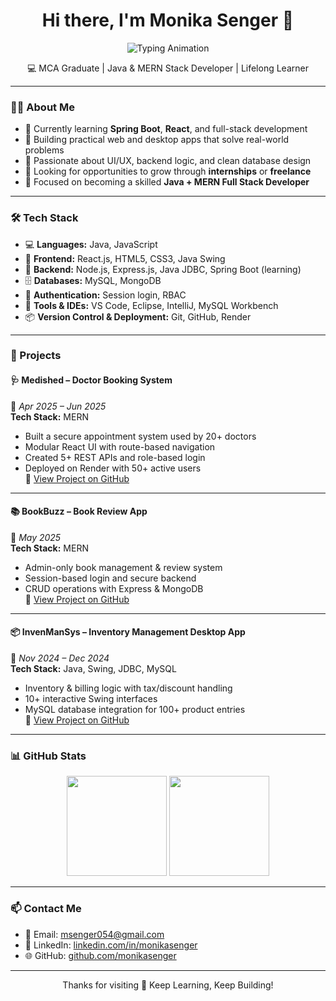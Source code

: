 <!-- Typing Animation -->
<!-- Greeting -->
<h1 align="center">Hi there, I'm Monika Senger 👋</h1>

<p align="center">
  <img src="https://readme-typing-svg.herokuapp.com?font=Fira+Code&weight=600&pause=1000&center=true&vCenter=true&width=600&lines=MCA+Graduate+%7C+Java+%26+MERN+Stack+Developer;Passionate+about+Web+%26+Desktop+Applications;Currently+Learning+Spring+Boot+%26+Advanced+React;Full+Stack+Developer+in+Progress+🚀;Open+to+Internships+%26+Collaboration+🤝" alt="Typing Animation" />
</p>


<p align="center">
  💻 MCA Graduate | Java & MERN Stack Developer | Lifelong Learner
</p>

---

### 👩‍💻 About Me

- 🌱 Currently learning **Spring Boot**, **React**, and full-stack development  
- 🔭 Building practical web and desktop apps that solve real-world problems  
- 🧠 Passionate about UI/UX, backend logic, and clean database design  
- 🤝 Looking for opportunities to grow through **internships** or **freelance**  
- 🎯 Focused on becoming a skilled **Java + MERN Full Stack Developer**  

---

### 🛠️ Tech Stack

- 💻 **Languages:** Java, JavaScript  
- 🧩 **Frontend:** React.js, HTML5, CSS3, Java Swing  
- 🔧 **Backend:** Node.js, Express.js, Java JDBC, Spring Boot (learning)  
- 🗄️ **Databases:** MySQL, MongoDB  
- 🔐 **Authentication:** Session login, RBAC  
- 🧰 **Tools & IDEs:** VS Code, Eclipse, IntelliJ, MySQL Workbench  
- 📦 **Version Control & Deployment:** Git, GitHub, Render  

---

### 💼 Projects

#### 🩺 Medished – Doctor Booking System  
📅 *Apr 2025 – Jun 2025*  
**Tech Stack:** MERN  
- Built a secure appointment system used by 20+ doctors  
- Modular React UI with route-based navigation  
- Created 5+ REST APIs and role-based login  
- Deployed on Render with 50+ active users  
🔗 [View Project on GitHub](https://github.com/monikasenger/Doctor-Appointment-Booking-System)

---

#### 📚 BookBuzz – Book Review App  
📅 *May 2025*  
**Tech Stack:** MERN  
- Admin-only book management & review system  
- Session-based login and secure backend  
- CRUD operations with Express & MongoDB  
🔗 [View Project on GitHub](https://github.com/monikasenger/BookReview)

---

#### 📦 InvenManSys – Inventory Management Desktop App  
📅 *Nov 2024 – Dec 2024*  
**Tech Stack:** Java, Swing, JDBC, MySQL  
- Inventory & billing logic with tax/discount handling  
- 10+ interactive Swing interfaces  
- MySQL database integration for 100+ product entries  
🔗 [View Project on GitHub](https://github.com/monikasenger/Inventory-Management-System)

---

### 📊 GitHub Stats

<p align="center">
  <img src="https://github-readme-stats.vercel.app/api?username=monikasenger&show_icons=true&theme=gruvbox" height="160" />
  <img src="https://github-readme-stats.vercel.app/api/top-langs/?username=monikasenger&layout=compact&theme=gruvbox" height="160" />
</p>

---

### 📫 Contact Me

- 📧 Email: [msenger054@gmail.com](mailto:msenger054@gmail.com)  
- 🔗 LinkedIn: [linkedin.com/in/monikasenger](https://www.linkedin.com/in/monikasenger)  
- 🌐 GitHub: [github.com/monikasenger](https://github.com/monikasenger)

---

<p align="center">Thanks for visiting 💖 Keep Learning, Keep Building!</p>

